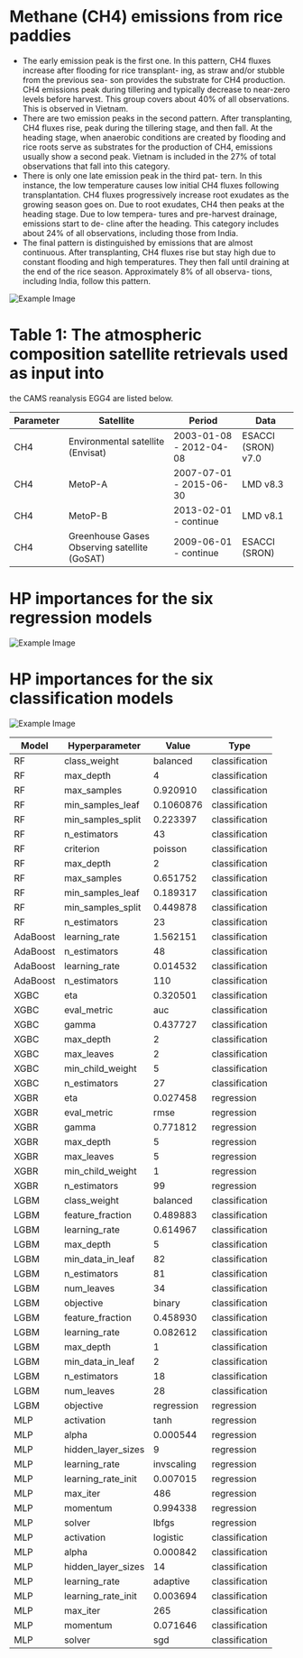 # Methane (CH4) emissions from rice paddies

- The early emission peak is the first one. In this pattern,
CH4 fluxes increase after flooding for rice transplant-
ing, as straw and/or stubble from the previous sea-
son provides the substrate for CH4 production. CH4
emissions peak during tillering and typically decrease
to near-zero levels before harvest. This group covers
about 40% of all observations. This is observed in
Vietnam.
- There are two emission peaks in the second pattern.
After transplanting, CH4 fluxes rise, peak during the
tillering stage, and then fall. At the heading stage,
when anaerobic conditions are created by flooding and
rice roots serve as substrates for the production of
CH4, emissions usually show a second peak. Vietnam
is included in the 27% of total observations that fall
into this category.
- There is only one late emission peak in the third pat-
tern. In this instance, the low temperature causes
low initial CH4 fluxes following transplantation. CH4
fluxes progressively increase root exudates as the
growing season goes on. Due to root exudates, CH4
then peaks at the heading stage. Due to low tempera-
tures and pre-harvest drainage, emissions start to de-
cline after the heading. This category includes about
24% of all observations, including those from India.
- The final pattern is distinguished by emissions that are
almost continuous. After transplanting, CH4 fluxes
rise but stay high due to constant flooding and high
temperatures. They then fall until draining at the end
of the rice season. Approximately 8% of all observa-
tions, including India, follow this pattern.



![Example Image](image/Local-explanations.png)

# Table 1: The atmospheric composition satellite retrievals used as input into
the CAMS reanalysis EGG4 are listed below.

| Parameter      | Satellite         | Period     | Data   |
|----------------|-------------------|------------|--------|
| CH4            | Environmental satellite (Envisat)          | 2003-01-08  - 2012-04-08     | ESACCI (SRON) v7.0|
| CH4            | MetoP-A          | 2007-07-01 - 2015-06-30       | LMD v8.3    | 
| CH4            | MetoP-B          | 2013-02-01 - continue      | LMD v8.1   |
|CH4             | Greenhouse Gases Observing satellite (GoSAT) |2009-06-01 - continue | ESACCI (SRON)|

# HP importances for the six regression models
![Example Image](image/CH4-HP-Regression.png)


# HP importances for the six classification models
![Example Image](image/CH4-HP-Classification.png)


| Model     | Hyperparameter           | Value         | Type         |
|-----------|--------------------------|---------------|--------------|
| RF        | class_weight             | balanced      | classification|
| RF        | max_depth                | 4             | classification|
| RF        | max_samples              | 0.920910      | classification|
| RF        | min_samples_leaf         | 0.1060876     | classification|
| RF        | min_samples_split        | 0.223397      | classification|
| RF        | n_estimators             | 43            | classification|
| RF        | criterion                | poisson       | classification|
| RF        | max_depth                | 2             | classification|
| RF        | max_samples              | 0.651752      | classification|
| RF        | min_samples_leaf         | 0.189317      | classification|
| RF        | min_samples_split        | 0.449878      | classification|
| RF        | n_estimators             | 23            | classification|
| AdaBoost  | learning_rate            | 1.562151      | classification|
| AdaBoost  | n_estimators             | 48            | classification|
| AdaBoost  | learning_rate            | 0.014532      | classification|
| AdaBoost  | n_estimators             | 110           | classification|
| XGBC      | eta                      | 0.320501      | classification|
| XGBC      | eval_metric              | auc           | classification|
| XGBC      | gamma                    | 0.437727      | classification|
| XGBC      | max_depth                | 2             | classification|
| XGBC      | max_leaves               | 2             | classification|
| XGBC      | min_child_weight         | 5             | classification|
| XGBC      | n_estimators             | 27            | classification|
| XGBR      | eta                      | 0.027458      | regression   |
| XGBR      | eval_metric              | rmse          | regression   |
| XGBR      | gamma                    | 0.771812      | regression   |
| XGBR      | max_depth                | 5             | regression   |
| XGBR      | max_leaves               | 5             | regression   |
| XGBR      | min_child_weight         | 1             | regression   |
| XGBR      | n_estimators             | 99            | regression   |
| LGBM      | class_weight             | balanced      | classification|
| LGBM      | feature_fraction         | 0.489883      | classification|
| LGBM      | learning_rate            | 0.614967      | classification|
| LGBM      | max_depth                | 5             | classification|
| LGBM      | min_data_in_leaf         | 82            | classification|
| LGBM      | n_estimators             | 81            | classification|
| LGBM      | num_leaves               | 34            | classification|
| LGBM      | objective                | binary        | classification|
| LGBM      | feature_fraction         | 0.458930      | classification|
| LGBM      | learning_rate            | 0.082612      | classification|
| LGBM      | max_depth                | 1             | classification|
| LGBM      | min_data_in_leaf         | 2             | classification|
| LGBM      | n_estimators             | 18            | classification|
| LGBM      | num_leaves               | 28            | classification|
| LGBM      | objective                | regression    | regression   |
| MLP       | activation               | tanh          | regression   |
| MLP       | alpha                    | 0.000544      | regression   |
| MLP       | hidden_layer_sizes       | 9             | regression   |
| MLP       | learning_rate            | invscaling    | regression   |
| MLP       | learning_rate_init       | 0.007015      | regression   |
| MLP       | max_iter                 | 486           | regression   |
| MLP       | momentum                 | 0.994338      | regression   |
| MLP       | solver                   | lbfgs         | regression   |
| MLP       | activation               | logistic      | classification|
| MLP       | alpha                    | 0.000842      | classification|
| MLP       | hidden_layer_sizes       | 14            | classification|
| MLP       | learning_rate            | adaptive      | classification|
| MLP       | learning_rate_init       | 0.003694      | classification|
| MLP       | max_iter                 | 265           | classification|
| MLP       | momentum                 | 0.071646      | classification|
| MLP       | solver                   | sgd           | classification|

